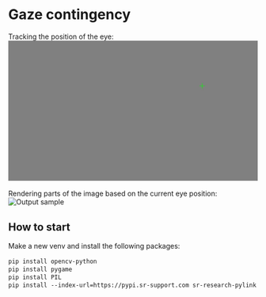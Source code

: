 # Gaze contingency

Tracking the position of the eye:
![Output sample](gifs/tracking_eye_pos.gif)

Rendering parts of the image based on the current eye position:
![Output sample](gifs/image_following_gaze.gif)

## How to start

Make a new venv and install the following packages:

    pip install opencv-python
    pip install pygame
    pip install PIL
    pip install --index-url=https://pypi.sr-support.com sr-research-pylink


